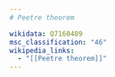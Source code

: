 ```yaml
---
# Peetre theorem

wikidata: Q7160489
msc_classification: "46"
wikipedia_links:
  - "[[Peetre theorem]]"
---
```

